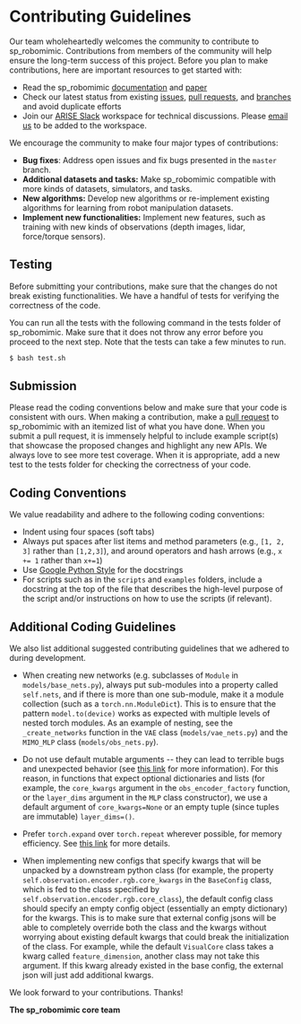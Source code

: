 # Contributing Guidelines

Our team wholeheartedly welcomes the community to contribute to sp_robomimic. Contributions from members of the community will help ensure the long-term success of this project. Before you plan to make contributions, here are important resources to get started with:

- Read the sp_robomimic [documentation](https://sp_robomimic.github.io/docs/introduction/overview.html) and [paper](https://arxiv.org/abs/2108.03298)
- Check our latest status from existing [issues](https://github.com/ARISE-Initiative/sp_robomimic/issues), [pull requests](https://github.com/ARISE-Initiative/sp_robomimic/pulls), and [branches](https://github.com/ARISE-Initiative/sp_robomimic/branches) and avoid duplicate efforts
- Join our [ARISE Slack](https://ariseinitiative.slack.com) workspace for technical discussions. Please [email us](mailto:yukez@cs.utexas.edu) to be added to the workspace.

We encourage the community to make four major types of contributions:

- **Bug fixes**: Address open issues and fix bugs presented in the `master` branch.
- **Additional datasets and tasks:** Make sp_robomimic compatible with more kinds of datasets, simulators, and tasks.
- **New algorithms:** Develop new algorithms or re-implement existing algorithms for learning from robot manipulation datasets.
- **Implement new functionalities:** Implement new features, such as training with new kinds of observations (depth images, lidar, force/torque sensors).

Testing
-------
Before submitting your contributions, make sure that the changes do not break existing functionalities. We have a handful of tests for verifying the correctness of the code.

You can run all the tests with the following command in the tests folder of sp_robomimic. Make sure that it does not throw any error before you proceed to the next step. Note that the tests can take a few minutes to run.

```sh
$ bash test.sh
```

Submission
----------
Please read the coding conventions below and make sure that your code is consistent with ours. When making a contribution, make a [pull request](https://docs.github.com/en/free-pro-team@latest/github/collaborating-with-issues-and-pull-requests/proposing-changes-to-your-work-with-pull-requests) to sp_robomimic with an itemized list of what you have done. When you submit a pull request, it is immensely helpful to include example script(s) that showcase the proposed changes and highlight any new APIs. We always love to see more test coverage. When it is appropriate, add a new test to the tests folder for checking the correctness of your code.

Coding Conventions
------------------
We value readability and adhere to the following coding conventions:
- Indent using four spaces (soft tabs)
- Always put spaces after list items and method parameters (e.g., `[1, 2, 3]` rather than `[1,2,3]`), and around operators and hash arrows (e.g., `x += 1` rather than `x+=1`)
- Use [Google Python Style](https://google.github.io/styleguide/pyguide.html#38-comments-and-docstrings) for the docstrings
- For scripts such as in the `scripts` and `examples` folders, include a docstring at the top of the file that describes the high-level purpose of the script and/or instructions on how to use the scripts (if relevant).

## Additional Coding Guidelines

We also list additional suggested contributing guidelines that we adhered to during development.

- When creating new networks (e.g. subclasses of `Module` in `models/base_nets.py`), always put sub-modules into a property called `self.nets`, and if there is more than one sub-module, make it a module collection (such as a `torch.nn.ModuleDict`). This is to ensure that the pattern `model.to(device)` works as expected with multiple levels of nested torch modules. As an example of nesting, see the `_create_networks` function in the `VAE` class (`models/vae_nets.py`) and the `MIMO_MLP` class (`models/obs_nets.py`).

- Do not use default mutable arguments -- they can lead to terrible bugs and unexpected behavior (see [this link](https://florimond.dev/blog/articles/2018/08/python-mutable-defaults-are-the-source-of-all-evil/) for more information). For this reason, in functions that expect optional dictionaries and lists (for example, the `core_kwargs` argument in the  `obs_encoder_factory` function, or the `layer_dims` argument in the `MLP` class constructor), we use a default argument of `core_kwargs=None` or an empty tuple (since tuples are immutable) `layer_dims=()`.

- Prefer `torch.expand` over `torch.repeat` wherever possible, for memory efficiency. See [this link](https://discuss.pytorch.org/t/expand-vs-repeat-semantic-difference/59789) for more details.

- When implementing new configs that specify kwargs that will be unpacked by a downstream python class (for example, the property `self.observation.encoder.rgb.core_kwargs` in the `BaseConfig` class, which is fed to the class specified by `self.observation.encoder.rgb.core_class`), the default config class should specify an empty config object (essentially an empty dictionary) for the kwargs. This is to make sure that external config jsons will be able to completely override both the class and the kwargs without worrying about existing default kwargs that could break the initialization of the class. For example, while the default `VisualCore` class takes a kwarg called `feature_dimension`, another class may not take this argument. If this kwarg already existed in the base config, the external json will just add additional kwargs.
  

We look forward to your contributions. Thanks!

**The sp_robomimic core team**

